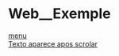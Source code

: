 # Web__Exemple


<a href="https://gabrieel-marques-do-nascimento.github.io/Web__Exemple/java%20script/navigation/index.html">menu</a>
<br>
<a href="https://gabrieel-marques-do-nascimento.github.io/Web__Exemple/java%20script/animeted%20scroll/index.html">Texto aparece apos scrolar</a>